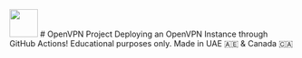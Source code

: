 <img src="https://images-wixmp-ed30a86b8c4ca887773594c2.wixmp.com/i/4e25af68-477c-491e-ba31-1495532a11e2/d5r1nls-8710d252-572f-4ae6-aa95-f722a8716555.png/v1/fill/w_256,h_256,q_75,strp/openvpn_icon_by_archeinre-d5r1nls.png" width="50px" height="50px">
# OpenVPN Project
Deploying an OpenVPN Instance through GitHub Actions! Educational purposes only. 
Made in UAE 🇦🇪 & Canada 🇨🇦
